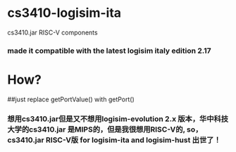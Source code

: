 # cs3410-logisim-ita
cs3410.jar RISC-V components
### made it compatible with the latest logisim italy edition 2.17

# How?
  ##just replace getPortValue() with getPort()
  
### 想用cs3410.jar但是又不想用logisim-evolution 2.x 版本，华中科技大学的cs3410.jar 是MIPS的，但是我很想用RISC-V的, so，cs3410.jar RISC-V版 for logisim-ita and logisim-hust 出世了！
